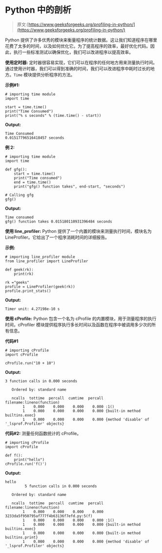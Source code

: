 # Python 中的剖析

> 原文:[https://www.geeksforgeeks.org/profiling-in-python/](https://www.geeksforgeeks.org/profiling-in-python/)

Python 提供了许多优秀的模块来衡量程序的统计数据。这让我们知道程序在哪里花费了太多的时间，以及如何优化它。为了提高程序的效率，最好优化代码。因此，执行一些标准测试以确保优化，我们可以改进程序以提高效率。

**使用定时器:**
定时器很容易实现，它们可以在程序的任何地方用来测量执行时间。通过使用计时器，我们可以得到准确的时间，我们可以改进程序中耗时过长的地方。`Time` 模块提供分析程序的方法。

**示例#1:**

```
# importing time module
import time

start = time.time()
print("Time Consumed")
print("% s seconds" % (time.time() - start))
```

**Output:**

```
Time Consumed
0.01517796516418457 seconds

```

**例 2:**

```
# importing time module
import time

def gfg():
    start = time.time()
    print("Time consumed")
    end = time.time()
    print("gfg() function takes", end-start, "seconds")

# Calling gfg
gfg()
```

**Output:**

```
Time consumed
gfg() function takes 0.015180110931396484 seconds

```

**使用 line_profiler:**
Python 提供了一个内置的模块来测量执行时间，模块名为 LineProfiler。它给出了一个程序消耗时间的详细报告。

**示例:**

```
# importing line_profiler module
from line_profiler import LineProfiler

def geek(rk):
    print(rk)

rk ="geeks"
profile = LineProfiler(geek(rk))
profile.print_stats()
```

**Output:**

```
Timer unit: 4.27198e-10 s

```

**使用 cProfile:**
Python 包含一个名为 cProfile 的内置模块，用于测量程序的执行时间，cProfiler 模块提供程序执行多长时间以及函数在程序中被调用多少次的所有信息。

**代码#1**

```
# importing cProfile
import cProfile

cProfile.run("10 + 10")
```

**Output:**

```
3 function calls in 0.000 seconds

   Ordered by: standard name

   ncalls  tottime  percall  cumtime  percall filename:lineno(function)
        1    0.000    0.000    0.000    0.000 :1()
        1    0.000    0.000    0.000    0.000 {built-in method builtins.exec}
        1    0.000    0.000    0.000    0.000 {method 'disable' of '_lsprof.Profiler' objects}

```

**代码#2:** 测量任何函数统计的 cProfile。

```
# importing cProfile
import cProfile

def f():
    print("hello")
cProfile.run('f()')
```

**Output:**

```
hello
         5 function calls in 0.000 seconds

   Ordered by: standard name

   ncalls  tottime  percall  cumtime  percall filename:lineno(function)
        1    0.000    0.000    0.000    0.000 3233da5f950795af777f4b63136f7efd.py:5(f)
        1    0.000    0.000    0.000    0.000 :1()
        1    0.000    0.000    0.000    0.000 {built-in method builtins.exec}
        1    0.000    0.000    0.000    0.000 {built-in method builtins.print}
        1    0.000    0.000    0.000    0.000 {method 'disable' of '_lsprof.Profiler' objects}

```